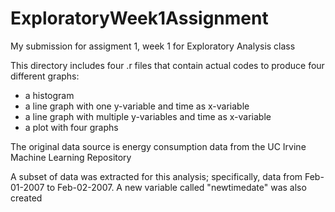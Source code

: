 # ExploratoryWeek1Assignment
My submission for assigment 1, week 1 for Exploratory Analysis class

This directory includes four .r files that contain actual codes to produce four different graphs:
- a histogram
- a line graph with one y-variable and time as x-variable
- a line graph with multiple y-variables and time as x-variable
- a plot with four graphs

The original data source is energy consumption data from the UC Irvine Machine Learning Repository

A subset of data was extracted for this analysis; specifically, data from Feb-01-2007 to Feb-02-2007.  A new variable called "newtimedate" was also created
